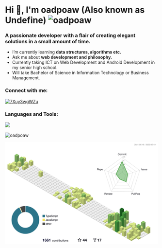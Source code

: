 <h1 align="left">Hi 👋, I'm oadpoaw (Also known as Undefine) <img src="https://komarev.com/ghpvc/?username=oadpoaw&label=Profile%20views&color=0e75b6&style=flat" alt="oadpoaw" /></h1>
<h3 align="left">A passionate developer with a flair of creating elegant solutions in a small amount of time.</h3>

- I’m currently learning **data structures, algorithms etc.**
- Ask me about **web development and philosophy.**
- Currently taking ICT on Web Development and Android Development in my senior high school.
- Will take Bachelor of Science in Information Technology or Business Management.

<h3 align="left">Connect with me:</h3>
<p align="left">
<a href="https://discord.gg/7Xuy3wgWZu" target="blank"><img align="center" src="https://raw.githubusercontent.com/rahuldkjain/github-profile-readme-generator/master/src/images/icons/Social/discord.svg" alt="7Xuy3wgWZu" height="30" width="40" /></a>
</p>

<h3 align="left">Languages and Tools:</h3>
<p align="left">
  <a href="https://skillicons.dev">
    <img src="https://skillicons.dev/icons?i=androidstudio,bash,cpp,cloudflare,css,discord,bots,electron,express,figma,firebase,git,github,html,java,js,jquery,linux,mongodb,mysql,netlify,nextjs,nginx,nodejs,ps,postgres,prisma,react,redis,regex,tailwind,ts,vscode" />
  </a>
</p>

<img align="center" src="https://github-readme-streak-stats.herokuapp.com/?user=oadpoaw&" alt="oadpoaw" />

![](./profile-3d-contrib/profile-green-animate.svg)

